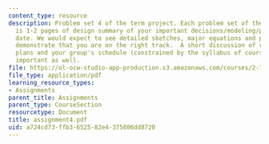 ```yaml
---
content_type: resource
description: Problem set 4 of the term project. Each problem set of the term project
  is 1-2 pages of design summary of your important decisions/modeling/progress to
  date. We would expect to see detailed sketches, major equations and plots which
  demonstrate that you are on the right track.  A short discussion of risks/mitigation
  plans and your group's schedule (constrained by the syllabus of course) would be
  important as well.
file: https://ol-ocw-studio-app-production.s3.amazonaws.com/courses/2-76-multi-scale-system-design-fall-2004/a724cd73ffb3652582e4375806dd8720_assignment4.pdf
file_type: application/pdf
learning_resource_types:
- Assignments
parent_title: Assignments
parent_type: CourseSection
resourcetype: Document
title: assignment4.pdf
uid: a724cd73-ffb3-6525-82e4-375806dd8720
---
```

